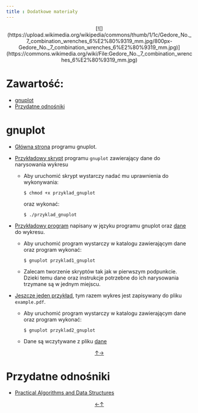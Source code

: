 ```yaml
---
title : Dodatkowe materiały
---
```


<center>
[![](https://upload.wikimedia.org/wikipedia/commons/thumb/1/1c/Gedore_No._7_combination_wrenches_6%E2%80%9319_mm.jpg/800px-Gedore_No._7_combination_wrenches_6%E2%80%9319_mm.jpg)](https://commons.wikimedia.org/wiki/File:Gedore_No._7_combination_wrenches_6%E2%80%9319_mm.jpg)
</center>



# Zawartość:

* [gnuplot](#gnuplot)
* [Przydatne odnośniki](#przydatne-odnośniki)



# gnuplot

* [Główna strona](http://www.gnuplot.info/) programu gnuplot.

* [Przykładowy skrypt](./start/pl/010_Nauczanie/005_Algorytmy_i_Struktury_Danych_(lab_komputerowe,_lato_2019-2020)/099_Dodatkowe_materiały/010_gnuplot/przyklad_gnuplot) programu `gnuplot` zawierający dane do narysowania wykresu
  * Aby uruchomić skrypt wystarczy nadać mu uprawnienia do wykonywania:
    
    `$ chmod +x przyklad_gnuplot`
	  
    oraz wykonać:

    `$ ./przyklad_gnuplot`

* [Przykładowy program](./start/pl/010_Nauczanie/005_Algorytmy_i_Struktury_Danych_(lab_komputerowe,_lato_2019-2020)/099_Dodatkowe_materiały/010_gnuplot/przyklad1_gnuplot) napisany w języku programu gnuplot oraz [dane](./start/pl/010_Nauczanie/005_Algorytmy_i_Struktury_Danych_(lab_komputerowe,_lato_2019-2020)/099_Dodatkowe_materiały/010_gnuplot/dane) do wykresu.
  * Aby uruchomić program wystarczy w katalogu zawierającym dane oraz program wykonać:
	  
    `$ gnuplot przyklad1_gnuplot`

  * Zalecam tworzenie skryptów tak jak w pierwszym podpunkcie. Dzieki temu dane oraz instrukcje 
	  potrzebne do ich narysowania trzymane są w jednym miejscu. 
* [Jeszcze jeden przykład](./start/pl/010_Nauczanie/005_Algorytmy_i_Struktury_Danych_(lab_komputerowe,_lato_2019-2020)/099_Dodatkowe_materiały/010_gnuplot/przyklad2_gnuplot), tym razem wykres jest zapisywany do pliku `example.pdf`.
  * Aby uruchomić program wystarczy w katalogu zawierającym dane oraz program wykonać:
	  
    `$ gnuplot przyklad2_gnuplot`
  * Dane są wczytywane z pliku [dane](./start/pl/010_Nauczanie/005_Algorytmy_i_Struktury_Danych_(lab_komputerowe,_lato_2019-2020)/099_Dodatkowe_materiały/010_gnuplot/dane)

<div style="text-align: center"><a href = #zawartość title = "zawartość">↑</a><a href = #przydatne-odnośniki title = "przydatne odnośniki">→</a></div>

# Przydatne odnośniki

* [Practical Algorithms and Data Structures](https://bradfieldcs.com/algos/)

<div style="text-align: center"><a href = #gnuplot title = "gnuplot">←</a><a href = #zawartość title = "zawartość">↑</a></div>
